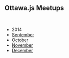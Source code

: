 ## Ottawa.js Meetups

<br />

- 2014
 - [September](2014/09-september)
 - [October](2014/10-october)
 - [November](2014/11-november)
 - [December](2014/12-december)